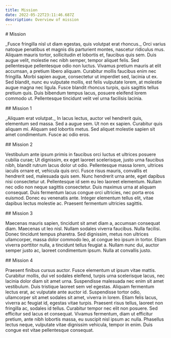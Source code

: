 ```yaml
---
title: Mission
date: 2022-05-22T23:11:46.687Z
description: Overview of mission
---
```

\# Mission

\_Fusce fringilla nisl ut diam egestas, quis volutpat erat rhoncus.\_ Orci varius natoque penatibus et magnis dis parturient montes, nascetur ridiculus mus. Aliquam mauris tortor, sollicitudin et lobortis et, faucibus quis sem. Duis augue velit, molestie nec nibh semper, tempor aliquet felis. Sed pellentesque pellentesque odio non luctus. Vivamus pretium mauris at elit accumsan, a pretium libero aliquam. Curabitur mollis faucibus enim nec fringilla. Morbi sapien augue, consectetur ut imperdiet sed, lacinia ut ex. Sed blandit, nunc eu vulputate mollis, est felis vulputate lorem, at molestie augue magna nec ligula. Fusce blandit rhoncus turpis, quis sagittis tellus pretium quis. Duis bibendum tempus lacus, posuere eleifend lorem commodo ut. Pellentesque tincidunt velit vel urna facilisis lacinia.

\## Mission 1

\_Aliquam erat volutpat.\_ In lacus lectus, auctor vel hendrerit quis, elementum sed massa. Sed a augue sem. Ut non ex sapien. Curabitur quis aliquam mi. Aliquam sed lobortis metus. Sed aliquet molestie sapien sit amet condimentum. Fusce ac odio eros.

\## Mission 2

Vestibulum ante ipsum primis in faucibus orci luctus et ultrices posuere cubilia curae; Ut dignissim, ex eget laoreet scelerisque, justo urna faucibus nibh, blandit rutrum lacus dolor ut odio. Pellentesque massa lorem, ultrices iaculis ornare et, vehicula quis orci. Fusce risus mauris, convallis et hendrerit sed, malesuada quis sem. Nunc hendrerit urna ante, eget dapibus nisi consectetur ut. Pellentesque id sem eu leo laoreet elementum. Nullam nec odio non neque sagittis consectetur. Duis maximus urna at aliquam consequat. Duis fermentum lacus congue orci ultricies, nec porta eros euismod. Donec eu venenatis ante. Integer elementum tellus elit, vitae dapibus lectus molestie ac. Praesent fermentum ultricies sagittis.

\## Mission 3

Maecenas mauris sapien, tincidunt sit amet diam a, accumsan consequat diam. Maecenas ut leo nisl. Nullam sodales viverra faucibus. Nulla facilisi. Donec tincidunt tempus pharetra. Sed dignissim, metus non ultrices ullamcorper, massa dolor commodo leo, at congue leo ipsum in tortor. Etiam viverra porttitor nulla, a tincidunt tellus feugiat a. Nullam nunc dui, auctor semper justo ac, laoreet condimentum ipsum. Nulla at convallis justo.

\## Mission 4

Praesent finibus cursus auctor. Fusce elementum ut ipsum vitae mattis. Curabitur mollis, dui vel sodales eleifend, turpis urna scelerisque lacus, nec lacinia dolor diam sit amet urna. Suspendisse malesuada nec enim sit amet vestibulum. Duis tristique laoreet sem vel egestas. Aliquam fermentum lectus erat, ac vulputate ante auctor id. Suspendisse tortor odio, ullamcorper sit amet sodales sit amet, viverra in lorem. Etiam felis lacus, viverra ac feugiat id, egestas vitae turpis. Praesent risus tellus, laoreet non fringilla ac, sodales id tellus. Curabitur tempor nec elit non posuere. Sed efficitur sed lacus et consequat. Vivamus fermentum, diam ut efficitur pretium, ante nibh lobortis massa, eu suscipit nisl ipsum ac nulla. Phasellus lectus neque, vulputate vitae dignissim vehicula, tempor in enim. Duis congue est vitae pellentesque consequat.